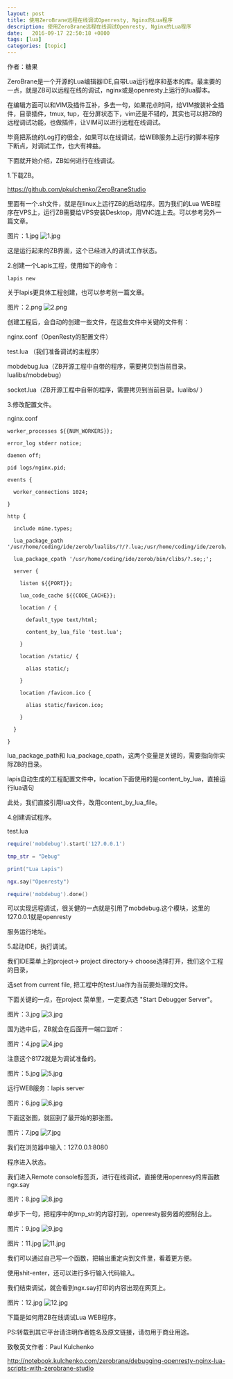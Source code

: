 ```yaml
---
layout: post
title: 使用ZeroBrane远程在线调试Openresty, Nginx的Lua程序
description: 使用ZeroBrane远程在线调试Openresty, Nginx的Lua程序
date:   2016-09-17 22:50:18 +0800 
tags: [lua]
categories: [topic]
---
```

作者：糖果


ZeroBrane是一个开源的Lua编辑器IDE,自带Lua运行程序和基本的库。最主要的一点，就是ZB可以远程在线的调试，nginx或是openresty上运行的lua脚本。

在编辑方面可以和VIM及插件互补，多去一句，如果花点时间，给VIM按装补全插件，目录插件，tmux, tup，在分屏状态下，vim还是不错的，其实也可以把ZB的远程调试功能，也做插件，让VIM可以进行远程在线调试。

毕竟把系统的Log打的很全，如果可以在线调试，给WEB服务上运行的脚本程序下断点，对调试工作，也大有裨益。

下面就开始介绍，ZB如何进行在线调试。

1.下载ZB。

https://github.com/pkulchenko/ZeroBraneStudio

里面有一个.sh文件，就是在linux上运行ZB的启动程序。因为我们的Lua WEB程序在VPS上，运行ZB需要给VPS安装Desktop，用VNC连上去。可以参考另外一篇文章。



图片：1.jpg
<img src="http://orchina-blog.stor.sinaapp.com/1446015115.jpg" alt="1.jpg" /> 



这是运行起来的ZB界面，这个已经进入的调试工作状态。

2.创建一个Lapis工程，使用如下的命令：

```
lapis new
```

关于lapis更具体工程创建，也可以参考别一篇文章。



图片：2.png
<img src="http://orchina-blog.stor.sinaapp.com/1446015132.png" alt="2.png" /> 



创建工程后，会自动的创建一些文件，在这些文件中关键的文件有：

nginx.conf（OpenResty的配置文件）

test.lua （我们准备调试的主程序）

mobdebug.lua（ZB开源工程中自带的程序，需要拷贝到当前目录。lualibs/mobdebug）

socket.lua（ZB开源工程中自带的程序，需要拷贝到当前目录。lualibs/ ）

3.修改配置文件。

nginx.conf


```
worker_processes ${{NUM_WORKERS}};

error_log stderr notice;

daemon off;

pid logs/nginx.pid;

events {

  worker_connections 1024;

}

http {

  include mime.types;

  lua_package_path '/usr/home/coding/ide/zerob/lualibs/?/?.lua;/usr/home/coding/ide/zerob/lualibs/?.lua;;';

  lua_package_cpath '/usr/home/coding/ide/zerob/bin/clibs/?.so;;';

  server {

    listen ${{PORT}};

    lua_code_cache ${{CODE_CACHE}};

    location / {

      default_type text/html;

      content_by_lua_file 'test.lua';

    }

    location /static/ {

      alias static/;

    }

    location /favicon.ico {

      alias static/favicon.ico;

    }

  }

}
```
lua_package_path和 lua_package_cpath，这两个变量是关键的，需要指向你实际ZB的目录。

lapis自动生成的工程配置文件中，location下面使用的是content_by_lua，直接运行lua语句

此处，我们直接引用lua文件，改用content_by_lua_file。

4.创建调试程序。

test.lua
```lua
require('mobdebug').start('127.0.0.1')

tmp_str = "Debug"

print("Lua Lapis")

ngx.say("Openresty")

require('mobdebug').done()
```

可以实现远程调试，很关健的一点就是引用了mobdebug.这个模块，这里的127.0.0.1就是openresty

服务运行地址。

5.起动IDE，执行调试。

我们IDE菜单上的project-> project directory-> choose选择打开，我们这个工程的目录，

选set from current file, 把工程中的test.lua作为当前要处理的文件。

下面关键的一点，在project 菜单里，一定要点选 "Start Debugger Server"。

图片：3.jpg
<img src="http://orchina-blog.stor.sinaapp.com/1446015138.jpg" alt="3.jpg" /> 



国为选中后，ZB就会在后面开一端口监听：

图片：4.jpg
<img src="http://orchina-blog.stor.sinaapp.com/1446015141.jpg" alt="4.jpg" /> 

注意这个8172就是为调试准备的。


图片：5.jpg
<img src="http://orchina-blog.stor.sinaapp.com/1446015145.jpg" alt="5.jpg" /> 


远行WEB服务：lapis server

图片：6.jpg
<img src="http://orchina-blog.stor.sinaapp.com/1446015149.jpg" alt="6.jpg" /> 

下面这张图，就回到了最开始的那张图。

图片：7.jpg
<img src="http://orchina-blog.stor.sinaapp.com/1446015152.jpg" alt="7.jpg" /> 


我们在浏览器中输入：127.0.0.1:8080

程序进入状态。



我们进入Remote console标签页，进行在线调试，直接使用openresy的库函数ngx.say

图片：8.jpg
<img src="http://orchina-blog.stor.sinaapp.com/1446015157.jpg" alt="8.jpg" /> 

单步下一句，把程序中的tmp_str的内容打到，openresty服务器的控制台上。

图片：9.jpg
<img src="http://orchina-blog.stor.sinaapp.com/1446015160.jpg" alt="9.jpg" /> 

图片：11.jpg
<img src="http://orchina-blog.stor.sinaapp.com/1446015164.jpg" alt="11.jpg" /> 


我们可以通过自己写一个函数，把输出重定向到文件里，看着更方便。

使用shit-enter，还可以进行多行输入代码输入。

我们结束调试，就会看到ngx.say打印的内容出现在网页上。


图片：12.jpg
<img src="http://orchina-blog.stor.sinaapp.com/1446015168.jpg" alt="12.jpg" /> 


下篇是如何用ZB在线调试Lua WEB程序。






PS:转载到其它平台请注明作者姓名及原文链接，请勿用于商业用途。



致敬英文作者：Paul Kulchenko

http://notebook.kulchenko.com/zerobrane/debugging-openresty-nginx-lua-scripts-with-zerobrane-studio
